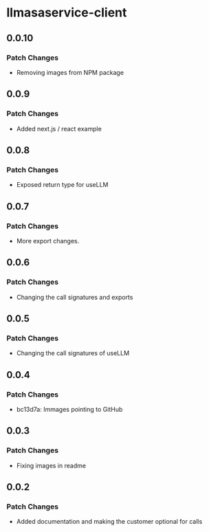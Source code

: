 # llmasaservice-client

## 0.0.10

### Patch Changes

- Removing images from NPM package

## 0.0.9

### Patch Changes

- Added next.js / react example

## 0.0.8

### Patch Changes

- Exposed return type for useLLM

## 0.0.7

### Patch Changes

- More export changes.

## 0.0.6

### Patch Changes

- Changing the call signatures and exports

## 0.0.5

### Patch Changes

- Changing the call signatures of useLLM

## 0.0.4

### Patch Changes

- bc13d7a: Immages pointing to GitHub

## 0.0.3

### Patch Changes

- Fixing images in readme

## 0.0.2

### Patch Changes

- Added documentation and making the customer optional for calls
